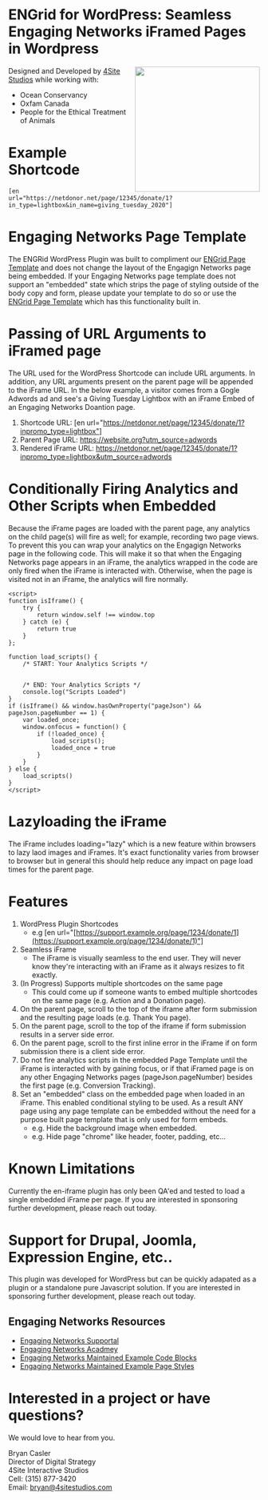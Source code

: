 # ENGrid for WordPress: Seamless Engaging Networks iFramed Pages in Wordpress
<img align="right" width="250" height="250" src="https://engagingnetworks.academy/wp-content/uploads/2019/09/D-D-Partner.png">

Designed and Developed by [4Site Studios](http://4sitestudios.com/en?ms=github) while working with:
- Ocean Conservancy
- Oxfam Canada
- People for the Ethical Treatment of Animals

# Example Shortcode
```[en url="https://netdonor.net/page/12345/donate/1?in_type=lightbox&in_name=giving_tuesday_2020"]```

# Engaging Networks Page Template
The ENGRid WordPress Plugin was built to compliment our [ENGrid Page Template](https://github.com/4site-interactive-studios/engrid) and does not change the layout of the Engagign Networks page being embedded. If your Engaging Networks page template does not support an "embedded" state which strips the page of styling outside of the body copy and form, please update your template to do so or use the [ENGrid Page Template](https://github.com/4site-interactive-studios/engrid) which has this functionality built in.

# Passing of URL Arguments to iFramed page
The URL used for the WordPress Shortcode can include URL arguments. In addition, any URL arguments present on the parent page will be appended to the iFrame URL. In the below example, a visitor comes from a Gogle Adwords ad and see's a Giving Tuesday Lightbox with an iFrame Embed of an Engaging Networks Doantion page. 
1) Shortcode URL: [en url="https://netdonor.net/page/12345/donate/1?inpromo_type=lightbox"]
2) Parent Page URL: https://website.org?utm_source=adwords
3) Rendered iFrame URL: https://netdonor.net/page/12345/donate/1?inpromo_type=lightbox&utm_source=adwords

# Conditionally Firing Analytics and Other Scripts when Embedded
Because the iFrame pages are loaded with the parent page, any analytics on the child page(s) will fire as well; for example, recording two page views. To prevent this you can wrap your analytics on the Engagign Networks page in the following code. This will make it so that when the Engaging Networks page appears in an iFrame, the analytics wrapped in the code are only fired when the iFrame is interacted with. Otherwise, when the page is visited not in an iFrame, the analytics will fire normally.

```
<script>
function isIframe() {
	try {
		return window.self !== window.top
	} catch (e) {
		return true
	}
};

function load_scripts() {
	/* START: Your Analytics Scripts */
	
	
	/* END: Your Analytics Scripts */
	console.log("Scripts Loaded")
}
if (isIframe() && window.hasOwnProperty("pageJson") && pageJson.pageNumber == 1) {
	var loaded_once;
	window.onfocus = function() {
		if (!loaded_once) {
			load_scripts();
			loaded_once = true
		}
	}
} else {
	load_scripts()
}
</script>
```

# Lazyloading the iFrame
The iFrame includes loading="lazy" which is a new feature within browsers to lazy laod images and iFrames. It's exact functionality varies from browser to browser but in general this should help reduce any impact on page load times for the parent page.

# Features
1.  WordPress Plugin Shortcodes
    -   e.g [en url="[https://support.example.org/page/1234/donate/1](https://support.example.org/page/1234/donate/1)"]
2.  Seamless iFrame
    -   The iFrame is visually seamless to the end user. They will never know they're interacting with an iFrame as it always resizes to fit exactly.
3.  (In Progress) Supports multiple shortcodes on the same page
    -   This could come up if someone wants to embed multiple shortcodes on the same page (e.g. Action and a Donation page).
4.  On the parent page, scroll to the top of the iframe after form submission and the resulting page loads (e.g. Thank You page).
5.  On the parent page, scroll to the top of the iframe if form submission results in a server side error.
6.  On the parent page, scroll to the first inline error in the iFrame if on form submission there is a client side error.
7.  Do not fire analytics scripts in the embedded Page Template until the iFrame is interacted with by gaining focus, or if that iFramed page is on any other Engaging Networks pages (pageJson.pageNumber) besides the first page (e.g. Conversion Tracking).
8.  Set an "embedded" class on the embedded page when loaded in an iFrame. This enabled conditional styling to be used. As a result ANY page using any page template can be embedded without the need for a purpose built page template that is only used for form embeds.
    -   e.g. Hide the background image when embedded.
    -   e.g. Hide page "chrome" like header, footer, padding, etc...

# Known Limitations
Currently the en-iframe plugin has only been QA'ed and tested to load a single embedded iFrame per page. If you are interested in sponsoring further development, please reach out today.

# Support for Drupal, Joomla, Expression Engine, etc..
This plugin was developed for WordPress but can be quickly adapated as a plugin or a standalone pure Javascript solution. If you are interested in sponsoring further development, please reach out today.

## Engaging Networks Resources
- [Engaging Networks Supportal](https://engagingnetworks.support/)
- [Engaging Networks Acadmey](https://engagingnetworks.academy/)
- [Engaging Networks Maintained Example Code Blocks](https://github.com/EngagingNetworks/page-builder-code-blocks)
- [Engaging Networks Maintained Example Page Styles](https://github.com/EngagingNetworks/page-builder-css-styles)

# Interested in a project or have questions?
We would love to hear from you.

Bryan Casler  
Director of Digital Strategy  
4Site Interactive Studios  
Cell: (315) 877-3420  
Email: bryan@4sitestudios.com
